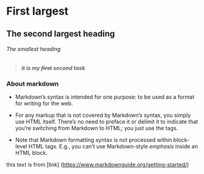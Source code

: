 # First largest 
## The second largest heading
###### The smallest heading
> ***it is my ~~first~~ second task***

### About markdown 

* Markdown’s syntax is intended for one purpose: to be used as a format for writing for the web.

* For any markup that is not covered by Markdown’s syntax, you simply use HTML itself. There’s no need to preface it or delimit it to indicate that you’re switching from Markdown to HTML; you just use the tags.

* Note that Markdown formatting syntax is not processed within block-level HTML tags. E.g., you can’t use Markdown-style *emphasis* inside an HTML block.


this text is from [link] (https://www.markdownguide.org/getting-started/) 

